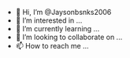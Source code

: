 - 👋 Hi, I’m @Jaysonbsnks2006
- 👀 I’m interested in ...
- 🌱 I’m currently learning ...
- 💞️ I’m looking to collaborate on ...
- 📫 How to reach me ...

<!---
Jaysonbsnks2006/Jaysonbsnks2006 is a ✨ special ✨ repository because its `README.md` (this file) appears on your GitHub profile.
You can click the Preview link to take a ilook at your changes.
--->
